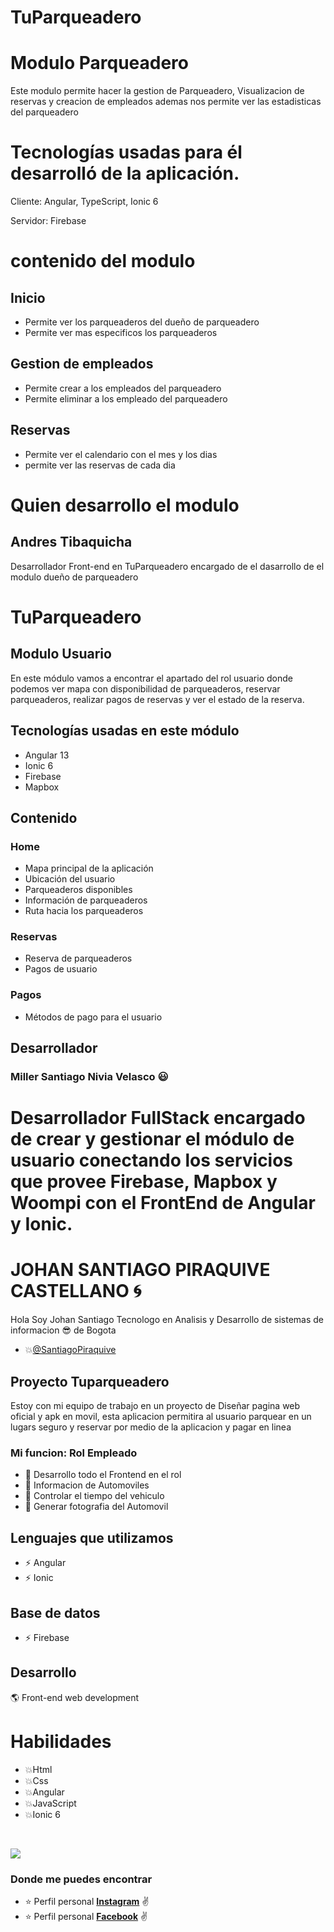 # TuParqueadero

# Modulo Parqueadero

Este modulo permite hacer la gestion de Parqueadero, Visualizacion de reservas y creacion de empleados ademas nos permite ver las estadisticas del parqueadero

# Tecnologías usadas para él desarrolló de la aplicación.

Cliente: Angular, TypeScript, Ionic 6

Servidor: Firebase

# contenido del modulo

## Inicio

- Permite ver los parqueaderos del dueño de parqueadero
- Permite ver mas especificos los parqueaderos

## Gestion de empleados

- Permite crear a los empleados del parqueadero
- Permite eliminar a los empleado del parqueadero

## Reservas

- Permite ver el calendario con el mes y los dias 
- permite ver las reservas de cada dia

# Quien desarrollo el modulo

## Andres Tibaquicha

Desarrollador Front-end en TuParqueadero encargado de el dasarrollo de el modulo dueño de parqueadero

# TuParqueadero

## Modulo Usuario
En este módulo vamos a encontrar el apartado del rol usuario donde podemos ver mapa con disponibilidad de parqueaderos, reservar parqueaderos, realizar pagos de reservas y ver el estado de la reserva.

## Tecnologías usadas en este módulo
- Angular 13
- Ionic 6
- Firebase
- Mapbox

## Contenido

### Home
- Mapa principal de la aplicación
- Ubicación del usuario
- Parqueaderos disponibles
- Información de parqueaderos
- Ruta hacia los parqueaderos

### Reservas
- Reserva de parqueaderos
- Pagos de usuario

### Pagos
- Métodos de pago para el usuario

## Desarrollador

### Miller Santiago Nivia Velasco :smiley:
Desarrollador FullStack encargado de crear y gestionar el módulo de usuario conectando los servicios que provee Firebase, Mapbox y Woompi con el FrontEnd de Angular y Ionic.
=======
# JOHAN SANTIAGO PIRAQUIVE CASTELLANO 🌀

Hola Soy Johan Santiago Tecnologo en Analisis y Desarrollo de sistemas de informacion 😎 de Bogota

- 💥[@SantiagoPiraquive](https://github.com/SANTINI100)

## Proyecto Tuparqueadero
Estoy con mi equipo de trabajo en un proyecto de Diseñar pagina web oficial y apk en movil, esta aplicacion permitira al usuario parquear en un lugars seguro y reservar por medio de la aplicacion y pagar en linea

### Mi funcion: Rol Empleado
- 🔷 Desarrollo todo el Frontend en el rol
- 🔷 Informacion de Automoviles
- 🔷 Controlar el tiempo del vehiculo
- 🔷 Generar fotografia del Automovil

## Lenguajes que utilizamos
- ⚡ Angular
- ⚡ Ionic
## Base de datos
- ⚡ Firebase
 
## Desarrollo

🌎 Front-end web development


# Habilidades 
- 💥Html    
- 💥Css
- 💥Angular
- 💥JavaScript
- 💥Ionic 6


<br>

![](https://media2.giphy.com/media/qgQUggAC3Pfv687qPC/giphy.gif?cid=ecf05e471u64m1zzoha0srn7hz5kzx1sdmrvjimjmailds5b&rid=giphy.gif&ct=g)
<br>

### Donde me puedes encontrar

- :star: Perfil personal **[Instagram](https://www.instagram.com/johan_santiago_100/)** :v:
- :star: Perfil personal **[Facebook](https://www.facebook.com/santiago.piraquive.9)** :v:
